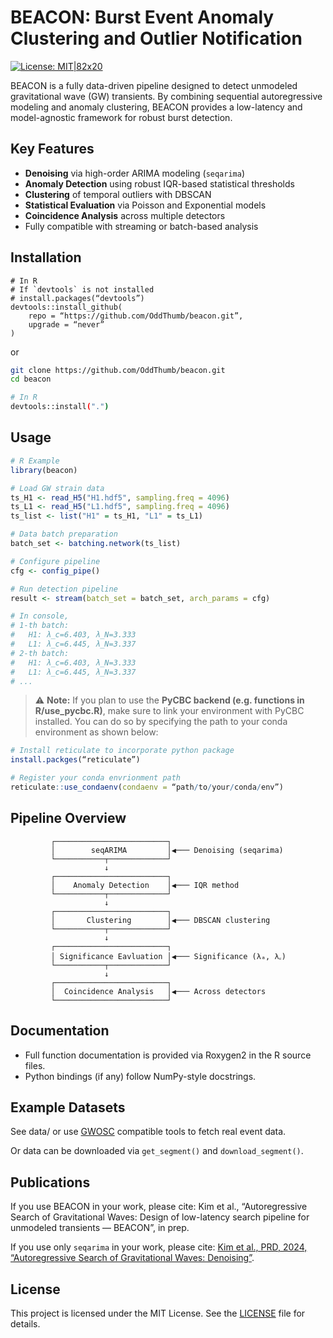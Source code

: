 # BEACON: Burst Event Anomaly Clustering and Outlier Notification

[![License: MIT\|82x20](https://img.shields.io/badge/License-MIT-blue.svg)](LICENSE)

BEACON is a fully data-driven pipeline designed to detect unmodeled gravitational wave (GW) transients. By combining sequential autoregressive modeling and anomaly clustering, BEACON provides a low-latency and model-agnostic framework for robust burst detection.

## Key Features

-   **Denoising** via high-order ARIMA modeling (`seqarima`)
-   **Anomaly Detection** using robust IQR-based statistical thresholds
-   **Clustering** of temporal outliers with DBSCAN
-   **Statistical Evaluation** via Poisson and Exponential models
-   **Coincidence Analysis** across multiple detectors
-   Fully compatible with streaming or batch-based analysis

## Installation

``` shell
# In R
# If `devtools` is not installed
# install.packages(“devtools”)
devtools::install_github(
    repo = “https://github.com/OddThumb/beacon.git”,
    upgrade = “never”
)
```

or

``` bash
git clone https://github.com/OddThumb/beacon.git
cd beacon

# In R
devtools::install(".")
```

## Usage

``` r
# R Example
library(beacon)

# Load GW strain data
ts_H1 <- read_H5("H1.hdf5", sampling.freq = 4096)
ts_L1 <- read_H5("L1.hdf5", sampling.freq = 4096)
ts_list <- list("H1" = ts_H1, "L1" = ts_L1)

# Data batch preparation
batch_set <- batching.network(ts_list)

# Configure pipeline
cfg <- config_pipe()

# Run detection pipeline
result <- stream(batch_set = batch_set, arch_params = cfg)

# In console, 
# 1-th batch:
#   H1: λ_c=6.403, λ_N=3.333
#   L1: λ_c=6.445, λ_N=3.337
# 2-th batch:
#   H1: λ_c=6.403, λ_N=3.333
#   L1: λ_c=6.445, λ_N=3.337
# ...
```

> ⚠️ **Note:** If you plan to use the **PyCBC backend (e.g. functions in R/use_pycbc.R)**, make sure to link your environment with PyCBC installed. You can do so by specifying the path to your conda environment as shown below:

``` r
# Install reticulate to incorporate python package
install.packges(“reticulate”)

# Register your conda envrionment path
reticulate::use_condaenv(condaenv = “path/to/your/conda/env”)
```

## **Pipeline Overview**

``` text
         ┌─────────────────────────┐
         │        seqARIMA         │◀─── Denoising (seqarima)
         └───────────┬─────────────┘
                     ↓
         ┌─────────────────────────┐
         │    Anomaly Detection    │◀─── IQR method
         └───────────┬─────────────┘
                     ↓
         ┌─────────────────────────┐
         │       Clustering        │◀─── DBSCAN clustering
         └───────────┬─────────────┘
                     ↓
         ┌─────────────────────────┐
         │ Significance Eavluation │◀─── Significance (λₐ, λ꜀)
         └───────────┬─────────────┘
                     ↓
         ┌─────────────────────────┐
         │  Coincidence Analysis   │◀─── Across detectors
         └─────────────────────────┘
```

## **Documentation**

-   Full function documentation is provided via Roxygen2 in the R source files.
-   Python bindings (if any) follow NumPy-style docstrings.

## **Example Datasets**

See data/ or use [GWOSC](https://www.gw-openscience.org/) compatible tools to fetch real event data.

Or data can be downloaded via `get_segment()` and `download_segment()`.

## **Publications**

If you use BEACON in your work, please cite: Kim et al., “Autoregressive Search of Gravitational Waves: Design of low-latency search pipeline for unmodeled transients — BEACON”, in prep.

If you use only `seqarima` in your work, please cite: [Kim et al., PRD, 2024, “Autoregressive Search of Gravitational Waves: Denoising”](https://doi.org/10.1103/PhysRevD.109.102003).

## **License**

This project is licensed under the MIT License. See the [LICENSE](LICENSE) file for details.
